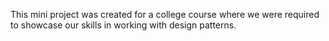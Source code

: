 This mini project was created for a college course where we were required to showcase our skills in working with design patterns.
